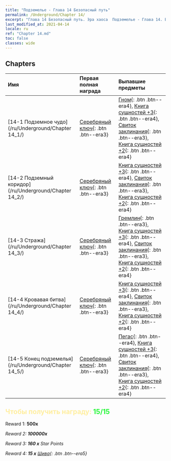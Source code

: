 ```yaml
---
title: "Подземелье - Глава 14 Безопасный путь"
permalink: /Underground/Chapter 14/
excerpt: "Глава 14 Безопасный путь. Эра хаоса  Подземелье - Глава 14. Безопасный путь"
last_modified_at: 2021-04-14
locale: ru
ref: "Chapter 14.md"
toc: false
classes: wide
---
```


## Chapters

  | Имя |  Первая полная награда | Выпавшие предметы |
  |:------------|:------------|:------------| 
  | [14-1 Подземное чудо](/ru/Underground/Chapter 14_1/) | [Серебряный ключ](/ru/Items/con_693/){: .btn .btn--era3} | [Гном](/ru/Items/unt_200/){: .btn .btn--era4}, [Книга сущностей +3](/ru/Items/mat_60/){: .btn .btn--era4}, [Свиток заклинания](/ru/Items/con_694/){: .btn .btn--era3}, [Книга сущностей +2](/ru/Items/mat_53/){: .btn .btn--era4} |
  | [14-2 Подземный коридор](/ru/Underground/Chapter 14_2/) | [Серебряный ключ](/ru/Items/con_693/){: .btn .btn--era3} | [Книга сущностей +3](/ru/Items/mat_60/){: .btn .btn--era4}, [Свиток заклинания](/ru/Items/con_694/){: .btn .btn--era3}, [Книга сущностей +2](/ru/Items/mat_53/){: .btn .btn--era4} |
  | [14-3 Стража](/ru/Underground/Chapter 14_3/) | [Серебряный ключ](/ru/Items/con_693/){: .btn .btn--era3} | [Гремлин](/ru/Items/unt_235/){: .btn .btn--era3}, [Книга сущностей +3](/ru/Items/mat_60/){: .btn .btn--era4}, [Свиток заклинания](/ru/Items/con_694/){: .btn .btn--era3}, [Книга сущностей +2](/ru/Items/mat_53/){: .btn .btn--era4} |
  | [14-4 Кровавая битва](/ru/Underground/Chapter 14_4/) | [Серебряный ключ](/ru/Items/con_693/){: .btn .btn--era3} | [Книга сущностей +3](/ru/Items/mat_60/){: .btn .btn--era4}, [Свиток заклинания](/ru/Items/con_694/){: .btn .btn--era3}, [Книга сущностей +2](/ru/Items/mat_53/){: .btn .btn--era4} |
  | [14-5 Конец подземелья](/ru/Underground/Chapter 14_5/) | [Серебряный ключ](/ru/Items/con_693/){: .btn .btn--era3} | [Пегас](/ru/Items/unt_202/){: .btn .btn--era4}, [Книга сущностей +3](/ru/Items/mat_60/){: .btn .btn--era4}, [Свиток заклинания](/ru/Items/con_694/){: .btn .btn--era3}, [Книга сущностей +2](/ru/Items/mat_53/){: .btn .btn--era4} |


## <span style="color: #ffeea0">Чтобы получить награду: </span><span style="color: #27f73a">15/15</span>

 Reward 1:  **500x** <i class="fas fa-gem"/>

 Reward 2:  **100000x** <i class="fas fa-coins"/>

 Reward 3: **160 x** Star Points

 Reward 4: **15 x** [Шива](/ru/Items/her_376/){: .btn .btn--era5}

